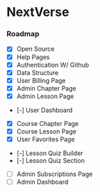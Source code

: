 # NextVerse

### Roadmap
- [x] Open Source 
- [x] Help Pages
- [x] Authentication W/ Github
- [x] Data Structure
- [x] User Billing Page
- [x] Admin Chapter Page
- [x] Admin Lesson Page
- [-] User Dashboard
- [x] Course Chapter Page
- [x] Course Lesson Page
- [x] User Favorites Page
- [-] Lesson Quiz Builder
- [-] Lesson Quiz Section
- [ ] Admin Subscriptions Page
- [ ] Admin Dashboard